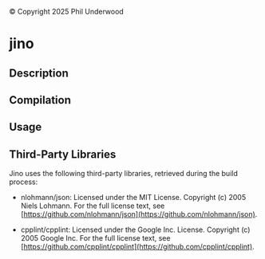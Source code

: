 &copy; Copyright 2025 Phil Underwood 

# jino

## Description

## Compilation

## Usage

## Third-Party Libraries

Jino uses the following third-party libraries, retrieved during the build process:

- nlohmann/json: Licensed under the MIT License.
  Copyright (c) 2005 Niels Lohmann.
  For the full license text, see [https://github.com/nlohmann/json](https://github.com/nlohmann/json).

- cpplint/cpplint: Licensed under the Google Inc. License.
  Copyright (c) 2005 Google Inc.
  For the full license text, see [https://github.com/cpplint/cpplint](https://github.com/cpplint/cpplint).